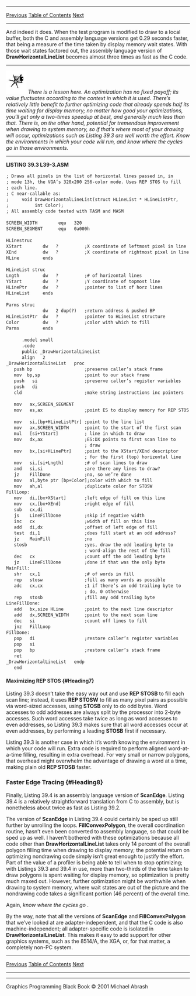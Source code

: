   ------------------------ --------------------------------- --------------------
  [Previous](39-03.html)   [Table of Contents](index.html)   [Next](39-05.html)
  ------------------------ --------------------------------- --------------------

And indeed it does. When the test program is modified to draw to a local
buffer, both the C and assembly language versions get 0.29 seconds
faster, that being a measure of the time taken by display memory wait
states. With those wait states factored out, the assembly language
version of **DrawHorizontalLineList** becomes almost three times as fast
as the C code.

  ------------------- --------------------------------------------------------------------------------------------------------------------------------------------------------------------------------------------------------------------------------------------------------------------------------------------------------------------------------------------------------------------------------------------------------------------------------------------------------------------------------------------------------------------------------------------------------------------------------------------------------
  ![](images/i.jpg)   *There is a lesson here. An optimization has no fixed payoff; its value fluctuates according to the context in which it is used. There’s relatively little benefit to further optimizing code that already spends half its time waiting for display memory; no matter how good your optimizations, you’ll get only a two-times speedup at best, and generally much less than that. There is, on the other hand, potential for tremendous improvement when drawing to system memory, so if that’s where most of your drawing will occur, optimizations such as Listing 39.3 are well worth the effort.*
                      *Know the environments in which your code will run, and know where the cycles go in those environments.*
  ------------------- --------------------------------------------------------------------------------------------------------------------------------------------------------------------------------------------------------------------------------------------------------------------------------------------------------------------------------------------------------------------------------------------------------------------------------------------------------------------------------------------------------------------------------------------------------------------------------------------------------

**LISTING 39.3 L39-3.ASM**

    ; Draws all pixels in the list of horizontal lines passed in, in
    ; mode 13h, the VGA’s 320x200 256-color mode. Uses REP STOS to fill
    ; each line.
    ; C near-callable as:
    ;     void DrawHorizontalLineList(struct HLineList * HLineListPtr,
    ;          int Color);
    ; All assembly code tested with TASM and MASM

    SCREEN_WIDTH        equ   320
    SCREEN_SEGMENT      equ   0a000h

    HLinestruc
    XStart        dw   ?          ;X coordinate of leftmost pixel in line
    XEnd          dw   ?          ;X coordinate of rightmost pixel in line
    HLine         ends

    HLineList struc
    Lngth         dw   ?          ;# of horizontal lines
    YStart        dw   ?          ;Y coordinate of topmost line
    HLinePtr      dw   ?          ;pointer to list of horz lines
    HLineList     ends

    Parms struc
                  dw   2 dup(?)   ;return address & pushed BP
    HLineListPtr  dw   ?          ;pointer to HLineList structure
    Color         dw   ?          ;color with which to fill
    Parms         ends

          .model small
          .code
          public _DrawHorizontalLineList
          align   2
    _DrawHorizontalLineList   proc
       push bp                    ;preserve caller’s stack frame
       mov  bp,sp                 ;point to our stack frame
       push   si                  ;preserve caller’s register variables
       push   di
       cld                        ;make string instructions inc pointers

       mov   ax,SCREEN_SEGMENT
       mov   es,ax                ;point ES to display memory for REP STOS

       mov   si,[bp+HLineListPtr] ;point to the line list
       mov   ax,SCREEN_WIDTH      ;point to the start of the first scan
       mul   [si+YStart]          ; line in which to draw
       mov   dx,ax                ;ES:DX points to first scan line to
                                  ; draw
       mov   bx,[si+HLinePtr]     ;point to the XStart/XEnd descriptor
                                  ; for the first (top) horizontal line
       mov   si,[si+Lngth]        ;# of scan lines to draw
       and   si,si                ;are there any lines to draw?
       jz    FillDone             ;no, so we’re done
       mov   al,byte ptr [bp+Color];color with which to fill
       mov   ah,al                ;duplicate color for STOSW
    FillLoop:
       mov   di,[bx+XStart]       ;left edge of fill on this line
       mov   cx,[bx+XEnd]         ;right edge of fill
       sub   cx,di
       js    LineFillDone         ;skip if negative width
       inc   cx                   ;width of fill on this line
       add   di,dx                ;offset of left edge of fill
       test  di,1                 ;does fill start at an odd address?
       jz    MainFill             ;no
       stosb                      ;yes, draw the odd leading byte to
                                  ; word-align the rest of the fill
       dec   cx                   ;count off the odd leading byte
       jz    LineFillDone         ;done if that was the only byte
    MainFill:
       shr   cx,1                 ;# of words in fill
       rep   stosw                ;fill as many words as possible
       adc   cx,cx                ;1 if there’s an odd trailing byte to
                                  ; do, 0 otherwise
       rep   stosb                ;fill any odd trailing byte
    LineFillDone:
       add   bx,size HLine        ;point to the next line descriptor
       add   dx,SCREEN_WIDTH      ;point to the next scan line
       dec   si                   ;count off lines to fill
       jnz   FillLoop
    FillDone:
       pop   di                   ;restore caller’s register variables
       pop   si
       pop   bp                   ;restore caller’s stack frame
       ret
    _DrawHorizontalLineList   endp
       end

#### Maximizing REP STOS {#Heading7}

Listing 39.3 doesn’t take the easy way out and use **REP STOSB** to fill
each scan line; instead, it uses **REP STOSW** to fill as many pixel
pairs as possible via word-sized accesses, using **STOSB** only to do
odd bytes. Word accesses to odd addresses are always split by the
processor into 2-byte accesses. Such word accesses take twice as long as
word accesses to even addresses, so Listing 39.3 makes sure that all
word accesses occur at even addresses, by performing a leading **STOSB**
first if necessary.

Listing 39.3 is another case in which it’s worth knowing the environment
in which your code will run. Extra code is required to perform aligned
word-at-a-time filling, resulting in extra overhead. For very small or
narrow polygons, that overhead might overwhelm the advantage of drawing
a word at a time, making plain old **REP STOSB** faster.

### Faster Edge Tracing {#Heading8}

Finally, Listing 39.4 is an assembly language version of **ScanEdge**.
Listing 39.4 is a relatively straightforward translation from C to
assembly, but is nonetheless about twice as fast as Listing 39.2.

The version of **ScanEdge** in Listing 39.4 could certainly be sped up
still further by unrolling the loops. **FillConvexPolygon**, the overall
coordination routine, hasn’t even been converted to assembly language,
so that could be sped up as well. I haven’t bothered with these
optimizations because all code other than **DrawHorizontalLineList**
takes only 14 percent of the overall polygon filling time when drawing
to display memory; the potential return on optimizing nondrawing code
simply isn’t great enough to justify the effort. Part of the value of a
profiler is being able to tell when to stop optimizing; with Listings
39.3 and 39.4 in use, more than two-thirds of the time taken to draw
polygons is spent waiting for display memory, so optimization is pretty
much maxed out. However, further optimization might be worthwhile when
drawing to system memory, where wait states are out of the picture and
the nondrawing code takes a significant portion (46 percent) of the
overall time.

Again, *know where the cycles go* .

By the way, note that all the versions of **ScanEdge** and
**FillConvexPolygon** that we’ve looked at are adapter-independent, and
that the C code is also machine-independent; all adapter-specific code
is isolated in **DrawHorizontalLineList**. This makes it easy to add
support for other graphics systems, such as the 8514/A, the XGA, or, for
that matter, a completely non-PC system.

  ------------------------ --------------------------------- --------------------
  [Previous](39-03.html)   [Table of Contents](index.html)   [Next](39-05.html)
  ------------------------ --------------------------------- --------------------

* * * * *

Graphics Programming Black Book © 2001 Michael Abrash
